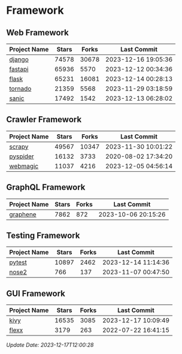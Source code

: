 # Framework

## Web Framework
| Project Name | Stars | Forks | Last Commit |
| ------------ | ----- | ----- | ----------- |
| [django](https://github.com/django/django) | 74578 | 30678 | 2023-12-16 19:05:36 |
| [fastapi](https://github.com/tiangolo/fastapi) | 65936 | 5570 | 2023-12-12 00:34:36 |
| [flask](https://github.com/pallets/flask) | 65231 | 16081 | 2023-12-14 00:28:13 |
| [tornado](https://github.com/tornadoweb/tornado) | 21359 | 5568 | 2023-11-29 03:18:59 |
| [sanic](https://github.com/sanic-org/sanic) | 17492 | 1542 | 2023-12-13 06:28:02 |

## Crawler Framework
| Project Name | Stars | Forks | Last Commit |
| ------------ | ----- | ----- | ----------- |
| [scrapy](https://github.com/scrapy/scrapy) | 49567 | 10347 | 2023-11-30 10:01:22 |
| [pyspider](https://github.com/binux/pyspider) | 16132 | 3733 | 2020-08-02 17:34:20 |
| [webmagic](https://github.com/code4craft/webmagic) | 11037 | 4216 | 2023-12-05 04:56:14 |

## GraphQL Framework
| Project Name | Stars | Forks | Last Commit |
| ------------ | ----- | ----- | ----------- |
| [graphene](https://github.com/graphql-python/graphene) | 7862 | 872 | 2023-10-06 20:15:26 |

## Testing Framework
| Project Name | Stars | Forks | Last Commit |
| ------------ | ----- | ----- | ----------- |
| [pytest](https://github.com/pytest-dev/pytest) | 10897 | 2462 | 2023-12-14 11:14:36 |
| [nose2](https://github.com/nose-devs/nose2) | 766 | 137 | 2023-11-07 00:47:50 |

## GUI Framework
| Project Name | Stars | Forks | Last Commit |
| ------------ | ----- | ----- | ----------- |
| [kivy](https://github.com/kivy/kivy) | 16535 | 3085 | 2023-12-17 10:09:49 |
| [flexx](https://github.com/flexxui/flexx) | 3179 | 263 | 2022-07-22 16:41:15 |

*Update Date: 2023-12-17T12:00:28*